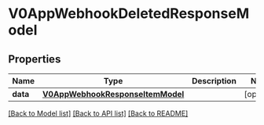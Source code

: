 # V0AppWebhookDeletedResponseModel

## Properties
Name | Type | Description | Notes
------------ | ------------- | ------------- | -------------
**data** | [**V0AppWebhookResponseItemModel**](V0AppWebhookResponseItemModel.md) |  | [optional] 

[[Back to Model list]](../README.md#documentation-for-models) [[Back to API list]](../README.md#documentation-for-api-endpoints) [[Back to README]](../README.md)


